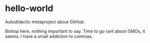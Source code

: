# hello-world
Autodidactic metaproject about GitHub.

Bishop here, nothing important to say. Time to go rant about GMOs, it seems.
I have a small addiction to commas.
